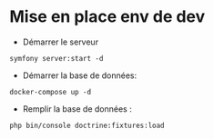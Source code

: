 # Mise en place env de dev

- Démarrer le serveur
```
symfony server:start -d
```

- Démarrer la base de données:
```
docker-compose up -d
```

- Remplir la base de données :
```
php bin/console doctrine:fixtures:load
```

